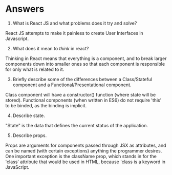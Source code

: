 # Answers

1.  What is React JS and what problems does it try and solve?

React JS attempts to make it painless to create User Interfaces in Javascript.

2.  What does it mean to _think_ in react?

Thinking in React means that everything is a component, and to break larger components down into smaller ones so that each component is responsible for only what is related to it.

3.  Briefly describe some of the differences between a Class/Stateful component and a Functional/Presentational component.

Class component will have a constructor() function (where state will be stored).  Functional components (when written in ES6) do not require 'this' to be binded, as the binding is implicit.

4.  Describe state.

"State" is the data that defines the current status of the application.

5.  Describe props.

Props are arguments for components passed through JSX as attributes, and can be named (with certain exceptions) anything the programmer desires.  One important exception is the className prop, which stands in for the 'class' attribute that would be used in HTML, because 'class is a keyword in JavaScript.
